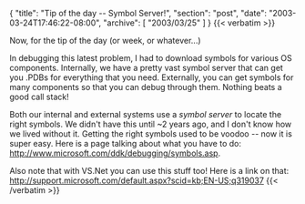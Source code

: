 {
  "title": "Tip of the day -- Symbol Server!",
  "section": "post",
  "date": "2003-03-24T17:46:22-08:00",
  "archive": [
    "2003/03/25"
  ]
}
{{< verbatim >}}
<p>Now, for the tip of the day (or week, or whatever...)
<p>In debugging this latest problem, I had to download symbols for various OS components.  Internally, we have a pretty vast symbol server that can get you .PDBs for everything that you need.  Externally, you can get symbols for many components so that you can debug through them.  Nothing beats a good call stack!
<p>Both our internal and external systems use a <i>symbol server</i> to locate the right symbols.  We didn't have this until ~2 years ago, and I don't know how we lived without it.  Getting the right symbols used to be voodoo -- now it is super easy.  Here is a page talking about what you have to do: <a href="http://www.microsoft.com/ddk/debugging/symbols.asp">http://www.microsoft.com/ddk/debugging/symbols.asp</a>.  
<p>Also note that with VS.Net you can use this stuff too!  Here is a link on that: <a href="http://support.microsoft.com/default.aspx?scid=kb;EN-US;q319037">http://support.microsoft.com/default.aspx?scid=kb;EN-US;q319037</a>
{{< /verbatim >}}
